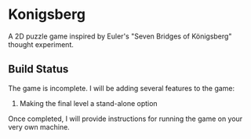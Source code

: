 # Konigsberg
A 2D puzzle game inspired by Euler's "Seven Bridges of Königsberg" thought experiment.

## Build Status
The game is incomplete. I will be adding several features to the game:

1) Making the final level a stand-alone option

Once completed, I will provide instructions for running the game on your very own machine.
